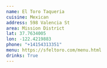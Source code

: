 ```yaml
---
name: El Toro Taqueria
cuisine: Mexican
address: 598 Valencia St
area: Mission District
lat: 37.7634005
lon: -122.4219883
phone: "+14154313351"
menu: https://sfeltoro.com/menu.html
drinks: True
---
```

